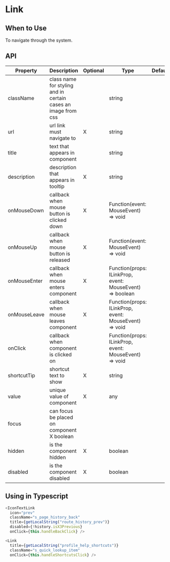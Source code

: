 # Link 

## When to Use
To navigate through the system.

## API
Property | Description | Optional | Type | Default
--------------|-------------------|---------------|---------|------------
className | class name for styling and in certain cases an image from css	 |  |  	string	  | 
url | url link must navigate to | 	X	 | string	  | 
title | text that appears in component	 |  |  	string	  | 
description | description that appears in tooltip	 | X	 | string	  | 
onMouseDown | callback when mouse button is clicked down	 | X | 	Function(event: MouseEvent) => void	  | 
onMouseUp | callback when mouse button is released   | 	X	 | Function(event: MouseEvent) => void	  | 
onMouseEnter | callback when mouse enters component	 | X | 	Function(props: ILinkProp, event: MouseEvent) => boolean  | 
onMouseLeave | callback when mouse leaves component	  | X	 | Function(props: ILinkProp, event: MouseEvent) => void	 |  
onClick | callback when component is clicked on	 |  |  	Function(props: ILinkProp, event: MouseEvent) => void	  | 
shortcutTip | shortcut text to show	 | X	 | string	  | 
value | unique value of component | 	X	 | any	 |  
focus | can focus be placed on component	X	boolean	  | 
hidden | is the component hidden	 | X	 | boolean	  | 
disabled | is the component disabled	 | X	 | boolean	  | 

## Using in Typescript
```typescript
<IconTextLink
  icon="prev"
  className="s_page_history_back"
  title={getLocalString("route_history_prev")}
  disabled={!history.isX3Previous}
  onClick={this.handleBackClick} />

<Link 
  title={getLocalString("profile_help_shortcuts")}
  className="s_quick_lookup_item" 
  onClick={this.handleShortcutsClick} />
  ```